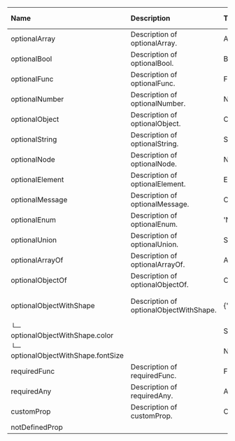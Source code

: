 | Name | Description | Type | Required | Default Value |
| :--- | :----- | :--- | :---: | :---: |
| optionalArray | Description of optionalArray. | Array |  | `[]` |
| optionalBool | Description of optionalBool. | Boolean |  | `false` |
| optionalFunc | Description of optionalFunc. | Function |  | `() => {}` |
| optionalNumber | Description of optionalNumber. | Number |  | `123` |
| optionalObject | Description of optionalObject. | Object |  | `{}` |
| optionalString | Description of optionalString. | String |  | `'abc'` |
| optionalNode | Description of optionalNode. | Node |  | `null` |
| optionalElement | Description of optionalElement. | Element |  | `null` |
| optionalMessage | Description of optionalMessage. | Class(Message) |  | `null` |
| optionalEnum | Description of optionalEnum. | 'News'│'Photos' |  | `'News'` |
| optionalUnion | Description of optionalUnion. | String│Number│Class(Message) |  | `null` |
| optionalArrayOf | Description of optionalArrayOf. | Array(Number) |  | `[  1, 2, 3]` |
| optionalObjectOf | Description of optionalObjectOf. | ObjectOf(Number) |  | `{}` |
| optionalObjectWithShape | Description of optionalObjectWithShape. | {"color":"String","fontSize":"Number"} |  | `{  color: 'red',  fontSize: 14}` |
| └─ optionalObjectWithShape.color |  | String | √ | `red` |
| └─ optionalObjectWithShape.fontSize |  | Number |  | `14` |
| requiredFunc | Description of requiredFunc. | Function | √ | `() => {}` |
| requiredAny | Description of requiredAny. | Any | √ | `false` |
| customProp | Description of customProp. | Custom(Function) |  | `null` |
| notDefinedProp |  |  |  | `null` |
